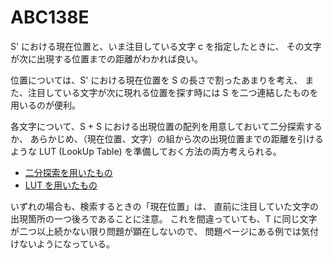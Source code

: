 # ABC138E

S' における現在位置と、いま注目している文字 c を指定したときに、
その文字が次に出現する位置までの距離がわかれば良い。

位置については、S' における現在位置を S の長さで割ったあまりを考え、
また、注目している文字が次に現れる位置を探す時には S を二つ連結したものを用いるのが便利。

各文字について、S + S における出現位置の配列を用意しておいて二分探索するか、
あらかじめ、（現在位置、文字）の組から次の出現位置までの距離を引けるような
LUT (LookUp Table) を準備しておく方法の両方考えられる。

- [二分探索を用いたもの](../abc138e)
- [LUT を用いたもの](../abc138e)

いずれの場合も、検索するときの「現在位置」は、
直前に注目していた文字の出現箇所の一つ後ろであることに注意。
これを間違っていても、T に同じ文字が二つ以上続かない限り問題が顕在しないので、
問題ページにある例では気付けないようになっている。

